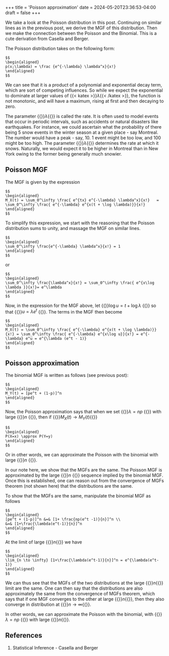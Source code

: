 +++
title = 'Poisson approximation'
date = 2024-05-20T23:36:53-04:00
draft = false
+++

We take a look at the Poisson distribution in this post. Continuing on similar lines as in the previous post, we derive the MGF of this distribution. Then we make the connection between the Poisson and the Binomial. This is a cute derivation from Casella and Berger. 

The Poisson distribution takes on the following form:

```katex
$$ 
\begin{aligned}
p(x;\lambda) = \frac {e^{-\lambda} \lambda^x}{x!}
\end{aligned}
$$
```

We can see that it is a product of a polynomial and exponential decay term, which are sort of competing influences. So while we expect the exponential to dominate at larger values of {{< katex >}}$\lambda${{< /katex >}}, the function is not monotonic, and will have a maximum, rising at first and then decaying to zero. 

The parameter {{<katex>}}$\lambda${{</katex>}} is called the rate. It is often used to model events that occur in periodic intervals, such as accidents or natural disasters like earthquakes. For instance, we could ascertain what the probability of there being 5 snow events in the winter season at a given place - say Montreal. The number would have a peak - say, 10. 1 event might be too low, and 100 might be too high. The parameter {{<katex>}}$\lambda${{</katex>}} determines the rate at which it snows. Naturally, we would expect it to be higher in Montreal than in New York owing to the former being generally much snowier. 

## Poisson MGF
The MGF is given by the expression 

```katex
$$ 
\begin{aligned}
M_X(t) = \sum_0^\infty \frac{ e^{tx} e^{-\lambda} \lambda^x}{x!}   = \sum_0^\infty \frac{ e^{-\lambda} e^{x(t + \log \lambda)}}{x!}
\end{aligned}
$$
```

To simplify this expression, we start with the reasoning that the Poisson distribution sums to unity, and massage the MGF on similar lines. 

```katex
$$
\begin{aligned}
\sum_0^\infty \frac{e^{-\lambda} \lambda^x}{x!} = 1 
\end{aligned}
$$ 
```
or 

```katex
$$
\begin{aligned}
\sum_0^\infty \frac{\lambda^x}{x!} = \sum_0^\infty \frac{ e^{x\log \lambda }}{x!}= e^\lambda
\end{aligned}
$$ 
```

Now, in the expression for the MGF above, let {{<katex>}}$\log u = t + \log \lambda$ {{</katex>}} so that {{<katex>}}$u = \lambda e^t$ {{</katex>}}. The terms in the MGF then become 

```katex
$$ 
\begin{aligned}
M_X(t) = \sum_0^\infty \frac{ e^{-\lambda} e^{x(t + \log \lambda)}}{x!} = \sum_0^\infty \frac{ e^{-\lambda} e^{x\log u}}{x!} = e^{-\lambda} e^u = e^{\lambda (e^t - 1)}
\end{aligned}
$$
```

## Poisson approximation
The binomial MGF is written as follows (see previous post):

```katex 
$$
\begin{aligned}
M_Y(t) = [pe^t + (1-p)]^n 
\end{aligned}
$$
```

Now, the Poisson approximation says that when we set {{<katex>}}$\lambda = np$ {{</katex>}} with large {{<katex>}}$n$ {{</katex>}}, then if {{<katex>}}$M_X(t) \to M_Y(t)${{</katex>}}

```katex 
$$
\begin{aligned}
P(X=x) \approx P(Y=y) 
\end{aligned}
$$
```
Or in other words, we can approximate the Poisson with the binomial with large {{<katex>}}$n$ {{</katex>}}. 

In our note here, we show that the MGFs are the same. The Poisson MGF is approximated by the large {{<katex>}}$n$ {{</katex>}} sequence implied by the binomial MGF. Once this is established, one can reason out from the convergence of MGFs theorem (not shown here) that the distributions are the same. 

To show that the MGFs are the same, manipulate the binomial MGF as follows 

```katex 
$$
\begin{aligned}
[pe^t + (1-p)]^n &=& [1+ \frac{np(e^t -1)}{n}]^n \\
&=& [1+\frac{\lambda(e^t-1)}{n}]^n  
\end{aligned}
$$
```

At the limit of large {{<katex>}}$n${{</katex>}} we have 

```katex 
$$
\begin{aligned}
\lim_{n \to \infty} [1+\frac{\lambda(e^t-1)}{n}]^n = e^{\lambda(e^t-1)}  
\end{aligned}
$$
```

We can thus see that the MGFs of the two distributions at the large {{<katex>}}$n${{</katex>}} limit are the same. One can then say that the distributions are also approximately the same from the convergence of MGFs theorem, which says that if one MGF converges to the other at large {{<katex>}}$n${{</katex>}}, then they also converge in distribution at {{<katex>}}$n\to\infty${{</katex>}}. 

In other words, we can approximate the Poisson with the binomial, with {{<katex>}}$\lambda = np$ {{</katex>}} with large {{<katex>}}$n${{</katex>}}. 

## References
1. Statistical Inference - Casella and Berger 
